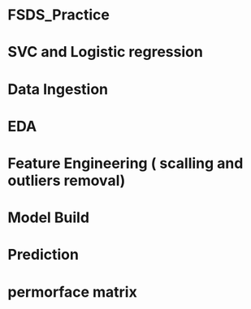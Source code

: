 # FSDS_Practice
# SVC and Logistic regression 
# Data Ingestion
# EDA
# Feature Engineering ( scalling and outliers removal)
# Model Build
# Prediction
# permorface matrix
